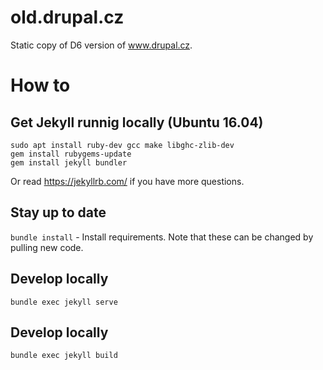 # old.drupal.cz
Static copy of D6 version of www.drupal.cz.

# How to

## Get Jekyll runnig locally (Ubuntu 16.04)
```
sudo apt install ruby-dev gcc make libghc-zlib-dev
gem install rubygems-update
gem install jekyll bundler
```
Or read https://jekyllrb.com/ if you have more questions.

## Stay up to date
`bundle install` - Install requirements. Note that these can be changed by pulling new code.

## Develop locally
```
bundle exec jekyll serve
```

## Develop locally
```
bundle exec jekyll build
```
